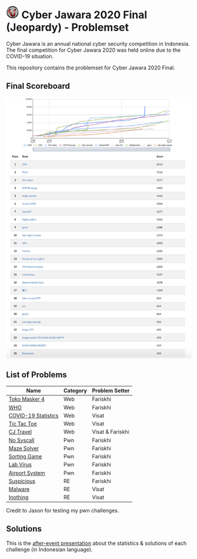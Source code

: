 # <img src="static/cj-logo.png" width="35" height="35"> Cyber Jawara 2020 Final (Jeopardy) - Problemset

Cyber Jawara is an annual national cyber security competition in Indonesia. The final competition for Cyber Jawara 2020 was held online due to the COVID-19 situation.

This repository contains the problemset for Cyber Jawara 2020 Final.

## Final Scoreboard

<img src="static/scoreboard.png">

## List of Problems

|Name                   | Category    |Problem Setter     |
|-----------------------|---------------|----------------------------|
| [Toko Masker 4](https://github.com/farisv/CJ2020-Final-CTF/tree/master/web/toko-masker-4) | Web | Fariskhi |
| [WHO](https://github.com/farisv/CJ2020-Final-CTF/tree/master/web/who) | Web | Fariskhi |
| [COVID-19 Statistics](https://github.com/farisv/CJ2020-Final-CTF/tree/master/web/covid19-statistics) | Web | Visat |
| [Tic Tac Toe](https://github.com/farisv/CJ2020-Final-CTF/tree/master/web/tic-tac-toe) | Web | Visat |
| [CJ Travel](https://github.com/farisv/CJ2020-Final-CTF/tree/master/web/cj-travel) | Web | Visat & Fariskhi |
| [No Syscall](https://github.com/farisv/CJ2020-Final-CTF/tree/master/pwn/no-syscall) | Pwn | Fariskhi |
| [Maze Solver](https://github.com/farisv/CJ2020-Final-CTF/tree/master/pwn/maze-solver) | Pwn | Fariskhi |
| [Sorting Game](https://github.com/farisv/CJ2020-Final-CTF/tree/master/pwn/sorting-game) | Pwn | Fariskhi |
| [Lab Virus](https://github.com/farisv/CJ2020-Final-CTF/tree/master/pwn/lab-virus) | Pwn | Fariskhi |
| [Airport System](https://github.com/farisv/CJ2020-Final-CTF/tree/master/pwn/airport-system) | Pwn | Fariskhi |
| [Suspicious](https://github.com/farisv/CJ2020-Final-CTF/tree/master/re/suspicious) | RE | Fariskhi |
| [Malware](https://github.com/farisv/CJ2020-Final-CTF/tree/master/re/malware) | RE | Visat |
| [Inothing](https://github.com/farisv/CJ2020-Final-CTF/tree/master/re/inothing) | RE | Visat |

Credit to Jason for testing my pwn challenges.

## Solutions

This is the [after-event presentation](https://github.com/farisv/CJ2020-Final-CTF/blob/master/%5BBahasa%20Indonesia%5D%20Final%20Cyber%20Jawara%202020%20-%20Statistik%20%26%20Solusi.pdf) about the statistics & solutions of each challenge (in Indonesian language).
